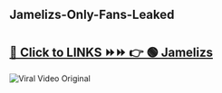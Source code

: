
 ## Jamelizs-Only-Fans-Leaked

# <h2><a href="https://clipsfans.com/Jamelizs&ref=git">🔗 Click to LINKS ⏩⏩ 👉 🟢 Jamelizs </a></h2>

<a href="https://clipsfans.com/Jamelizs&ref=git" rel="nofollow" data-target="animated-image.originalLink"><img src="https://i.ibb.co.com/xMMVF88/686577567.gif" alt="Viral Video Original" style="max-width: 100%; display: inline-block;" data-target="animated-image.originalImage"></a>

